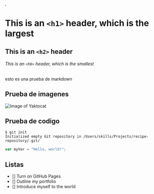 , 
# This is an `<h1>` header, which is the largest

## This is an `<h2>` header

###### This is an `<h6>` header, which is the smallest

esto es una prueba de markdown

## Prueba de imagenes
![Image of Yaktocat](https://octodex.github.com/images/yaktocat.png)

## Prueba de codigo
```
$ git init
Initialized empty Git repository in /Users/skills/Projects/recipe-repository/.git/
```
``` javascript
var myVar = "Hello, world!";
```
## Listas

- [] Turn on GitHub Pages
- [] Outline my portfolio
- [] Introduce myself to the world
